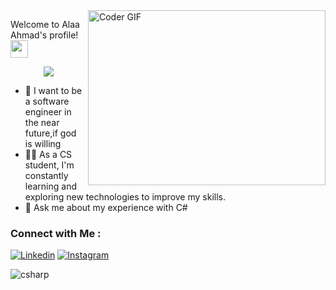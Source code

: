 <img align="right" src="https://media.giphy.com/media/SWoSkN6DxTszqIKEqv/giphy.gif" alt="Coder GIF" width="380" height="280">























 

  Welcome to Alaa Ahmad's profile!
  <img src="https://media.giphy.com/media/hvRJCLFzcasrR4ia7z/giphy.gif" width="28">
</h3>

<!-- Typing SVG by DenverCoder1 - https://github.com/DenverCoder1/readme-typing-svg -->
<p align="center">
  <a href="https://github.com/DenverCoder1/readme-typing-svg"><img src="https://readme-typing-svg.herokuapp.com/?lines=Software-Engineering%20Manager;Always%20learning%20new%20things&font=Fira%20Code&center=true&width=440&height=45&color=f75c7e&vCenter=true&size=22"></a>
</p> 

- 🏢 I want to be a software engineer in the  near future,if god is willing
- 👨‍💻 As a CS student, I'm constantly learning and exploring new technologies to improve my skills.
- 💬 Ask me about my experience with C#


### Connect with Me :

[![Linkedin](https://img.shields.io/badge/LinkedIn-0077B5?style=for-the-badge&logo=linkedin&logoColor=white
)](https:www.linkedin.com/in/alaaahmad003)
[![Instagram](https://img.shields.io/badge/Instagram-E4405F?style=for-the-badge&logo=instagram&logoColor=white)](https://instagram.com/alaa_ahmad003?utm_source=qr&igshid=MzNlNGNkZWQ4Mg==)



![csharp](https://img.shields.io/badge/-csharp-05122A?style=flat&logo=csharp)&nbsp;











































